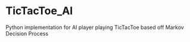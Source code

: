 # TicTacToe_AI
Python implementation for AI player playing TicTacToe based off Markov Decision Process

